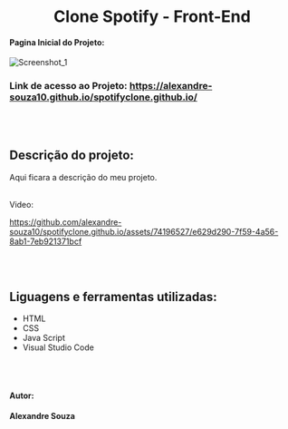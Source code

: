 <h1 align="center"> Clone Spotify - Front-End</h1>

#### Pagina Inicial do Projeto:
![Screenshot_1](https://github.com/alexandre-souza10/spotifyclone.github.io/assets/74196527/02307ae2-8c2d-4a0b-98e4-6b04e41b140c)

### Link de acesso ao Projeto: https://alexandre-souza10.github.io/spotifyclone.github.io/

<br></br>
## Descrição do projeto:
Aqui ficara a descrição do meu projeto.
</br></br>

Video:

https://github.com/alexandre-souza10/spotifyclone.github.io/assets/74196527/e629d290-7f59-4a56-8ab1-7eb921371bcf

<br></br>
## Liguagens e ferramentas utilizadas:
- HTML
- CSS
- Java Script
- Visual Studio Code

<br></br>
#### Autor: 
**Alexandre Souza**
